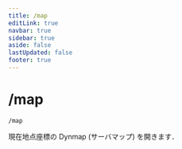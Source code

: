 ```yaml
---
title: /map
editLink: true
navbar: true
sidebar: true
aside: false
lastUpdated: false
footer: true
---
```


# /map <Badge type="info" text="SeichiAssist" />

`/map`

現在地点座標の Dynmap (サーバマップ) を開きます．
